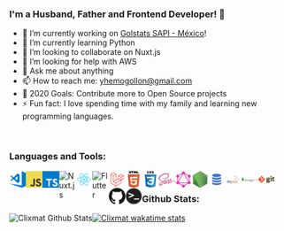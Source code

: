 ### I'm a Husband, Father and Frontend Developer! 👋

- 🔭 I’m currently working on [Golstats SAPI - México](https://golstats.com/)!
- 🌱 I’m currently learning Python
- 👯 I’m looking to collaborate on Nuxt.js
- 🤔 I’m looking for help with AWS
- 💬 Ask me about anything
- 📫 How to reach me: yhemogollon@gmail.com
- 🥅 2020 Goals: Contribute more to Open Source projects
- ⚡ Fun fact: I love spending time with my family and learning new programming languages.

<br />

### Languages and Tools:

[<img align="left" alt="Visual Studio Code" width="30px" src="https://raw.githubusercontent.com/github/explore/80688e429a7d4ef2fca1e82350fe8e3517d3494d/topics/visual-studio-code/visual-studio-code.png" />][vsc]
[<img align="left" alt="JavaScript" width="30px" src="https://raw.githubusercontent.com/github/explore/80688e429a7d4ef2fca1e82350fe8e3517d3494d/topics/javascript/javascript.png" />][javascript]
[<img align="left" alt="Typescript" width="30px" src="https://raw.githubusercontent.com/github/explore/80688e429a7d4ef2fca1e82350fe8e3517d3494d/topics/typescript/typescript.png" />][typescript]
[<img align="left" alt="Nuxt.js" width="30px" src="https://avatars2.githubusercontent.com/u/23360933?s=200&v=4" />][nuxt]
[<img align="left" alt="React" width="30px" src="https://raw.githubusercontent.com/github/explore/80688e429a7d4ef2fca1e82350fe8e3517d3494d/topics/react/react.png" />][react]
[<img align="left" alt="Flutter" width="30px" src="https://avatars1.githubusercontent.com/u/14101776?s=88&v=4" />][flutter]
[<img align="left" alt="Sass" width="30px" src="https://raw.githubusercontent.com/github/explore/56a826d05cf762b2b50ecbe7d492a839b04f3fbf/topics/laravel/laravel.png" />][laravel]
[<img align="left" alt="HTML5" width="30px" src="https://raw.githubusercontent.com/github/explore/80688e429a7d4ef2fca1e82350fe8e3517d3494d/topics/html/html.png" />][html]
[<img align="left" alt="CSS3" width="30px" src="https://raw.githubusercontent.com/github/explore/80688e429a7d4ef2fca1e82350fe8e3517d3494d/topics/css/css.png" />][css]
[<img align="left" alt="Sass" width="30px" src="https://raw.githubusercontent.com/github/explore/80688e429a7d4ef2fca1e82350fe8e3517d3494d/topics/sass/sass.png" />][sass]
[<img align="left" alt="GraphQL" width="30px" src="https://raw.githubusercontent.com/github/explore/80688e429a7d4ef2fca1e82350fe8e3517d3494d/topics/graphql/graphql.png" />][graphql]
[<img align="left" alt="Node.js" width="30px" src="https://raw.githubusercontent.com/github/explore/80688e429a7d4ef2fca1e82350fe8e3517d3494d/topics/nodejs/nodejs.png" />][node]
[<img align="left" alt="SQL" width="30px" src="https://raw.githubusercontent.com/github/explore/80688e429a7d4ef2fca1e82350fe8e3517d3494d/topics/sql/sql.png" />][sql]
[<img align="left" alt="MySQL" width="30px" src="https://raw.githubusercontent.com/github/explore/80688e429a7d4ef2fca1e82350fe8e3517d3494d/topics/mysql/mysql.png" />][mysql]
[<img align="left" alt="MongoDB" width="30px" src="https://raw.githubusercontent.com/github/explore/80688e429a7d4ef2fca1e82350fe8e3517d3494d/topics/mongodb/mongodb.png" />][mongo]
[<img align="left" alt="Git" width="30px" src="https://raw.githubusercontent.com/github/explore/80688e429a7d4ef2fca1e82350fe8e3517d3494d/topics/git/git.png" />][git]
[<img align="left" alt="GitHub" width="30px" src="https://raw.githubusercontent.com/github/explore/78df643247d429f6cc873026c0622819ad797942/topics/github/github.png" />][github]
[<img align="left" alt="Terminal" width="30px" src="https://raw.githubusercontent.com/github/explore/80688e429a7d4ef2fca1e82350fe8e3517d3494d/topics/terminal/terminal.png" />][cmd]

<br/>

### Github Stats:

<img align="left" alt="Clixmat Github Stats" src="https://github-readme-stats.clixmat.vercel.app/api?username=clixmat&show_icons=true&hide_border=true" />

[![Clixmat wakatime stats](https://github-readme-stats.vercel.app/api/wakatime?username=Clixmat)](https://wakatime.com/@Clixmat)


[vsc]: https://code.visualstudio.com
[javascript]: https://www.javascript.com
[typescript]: https://www.typescriptlang.org
[nuxt]: https://nuxtjs.org
[react]: https://es.reactjs.org
[flutter]: https://flutter.dev
[laravel]: https://laravel.com
[html]: https://developer.mozilla.org/es/docs/HTML/HTML5
[css]: https://developer.mozilla.org/es/docs/Web/CSS
[sass]: https://sass-lang.com
[graphql]: https://graphql.org
[node]: https://nodejs.org
[sql]: https://www.microsoft.com/es-es/sql-server/sql-server-2019
[mysql]: https://www.mysql.com
[mongo]: https://www.mongodb.com/es
[git]: https://git-scm.com
[github]: https://github.com/
[cmd]: https://graphql.org
